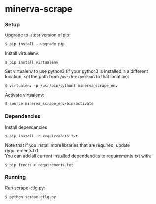 # minerva-scrape

### Setup

Upgrade to latest version of pip:
```
$ pip install --upgrade pip
```

Install virtualenv:
```
$ pip install virtualenv
```

Set virtualenv to use python3 (if your python3 is installed in a different location, set the path from `/usr/bin/python3` to that location):
```
$ virtualenv -p /usr/bin/python3 minerva_scrape_env
```

Activate virtualenv:
```
$ source minerva_scrape_env/bin/activate
```

### Dependencies

Install dependencies
```
$ pip install -r requirements.txt
```

Note that if you install more libraries that are required, update requirements.txt  
You can add all current installed dependencies to requirements.txt with:
```
$ pip freeze > requirements.txt 
```

### Running

Run scrape-ctlg.py:
```
$ python scrape-ctlg.py
```
